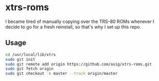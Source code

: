 xtrs-roms
=========

I became tired of manually copying over the TRS-80 ROMs whenever I decide to go for a fresh reinstall, so that's why I set up this repo.

Usage
-----
```bash
cd /usr/local/lib/xtrs
sudo git init
sudo git remote add origin https://github.com/asig/xtrs-roms.git
sudo git fetch origin
sudo git checkout -b master --track origin/master
```
